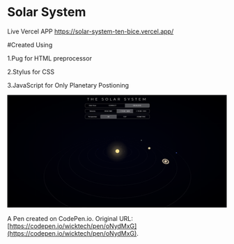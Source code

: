 # Solar System 
Live Vercel APP https://solar-system-ten-bice.vercel.app/

#Created Using 

1.Pug for HTML preprocessor

2.Stylus for CSS 

3.JavaScript for Only Planetary Postioning


<img src="/Solar System.png">

A Pen created on CodePen.io. Original URL: [https://codepen.io/wicktech/pen/oNydMxG](https://codepen.io/wicktech/pen/oNydMxG).

